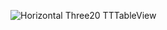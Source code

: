 ![Horizontal Three20 TTTableView](http://img.ly/system/uploads/000/379/227/original_Screen_shot_2010-06-28_at_AM_11.52.42.png)
